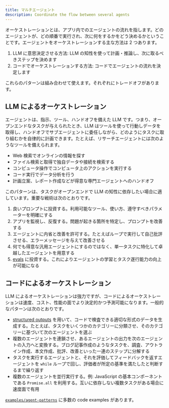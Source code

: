 ```yaml
---
title: マルチエージェント
description: Coordinate the flow between several agents
---
```


オーケストレーションとは、アプリ内でのエージェントの流れを指します。どのエージェントが、どの順番で実行され、次に何をするかをどう決めるかということです。エージェントをオーケストレーションする主な方法は 2 つあります。

1. LLM に意思決定させる方法: LLM の知性を使って計画・推論し、次に取るべきステップを決めます
2. コードでオーケストレーションする方法: コードでエージェントの流れを決定します

これらのパターンは組み合わせて使えます。それぞれにトレードオフがあります。

## LLM によるオーケストレーション

エージェントは、指示、ツール、ハンドオフを備えた LLM です。つまり、オープンエンドなタスクが与えられたとき、LLM はツールを使って行動しデータを取得し、ハンドオフでサブエージェントに委任しながら、どのようにタスクに取り組むかを自律的に計画できます。たとえば、リサーチエージェントには次のようなツールを備えられます。

- Web 検索でオンラインの情報を探す
- ファイル検索と取得で独自データや接続を検索する
- コンピュータ操作でコンピュータ上のアクションを実行する
- コード実行でデータ分析を行う
- 計画立案、レポート作成などが得意な専門エージェントへのハンドオフ

このパターンは、タスクがオープンエンドで LLM の知性に依存したい場合に適しています。重要な戦術は次のとおりです。

1. 良いプロンプトに投資する。利用可能なツール、使い方、遵守すべきパラメーターを明確にする
2. アプリを監視し、反復する。問題が起きる箇所を特定し、プロンプトを改善する
3. エージェントに内省と改善を許可する。たとえばループで実行して自己批評させる、エラーメッセージを与えて改善させる
4. 何でも得意な汎用エージェントにするのではなく、単一タスクに特化して卓越したエージェントを用意する
5. [evals](https://platform.openai.com/docs/guides/evals) に投資する。これによりエージェントの学習とタスク遂行能力の向上が可能になる

## コードによるオーケストレーション

LLM によるオーケストレーションは強力ですが、コードによるオーケストレーションは速度、コスト、性能の面でより決定的かつ予測可能になります。一般的なパターンは次のとおりです。

- [structured outputs](https://platform.openai.com/docs/guides/structured-outputs) を用いて、コードで検査できる適切な形式のデータを生成する。たとえば、タスクをいくつかのカテゴリーに分類させ、そのカテゴリーに基づいて次のエージェントを選ぶ
- 複数のエージェントを連鎖させ、あるエージェントの出力を次のエージェントの入力へと変換する。ブログ記事作成のようなタスクを、調査、アウトライン作成、本文作成、批評、改善といった一連のステップに分解する
- タスクを実行するエージェントと、それを評価してフィードバックを返すエージェントを `while` ループで回し、評価者が所定の基準を満たしたと判断するまで繰り返す
- 複数のエージェントを並行実行する。例: JavaScript の基本コンポーネントである `Promise.all` を利用する。互いに依存しない複数タスクがある場合に速度面で有用

[`examples/agent-patterns`](https://github.com/openai/openai-agents-js/tree/main/examples/agent-patterns) に多数の code examples があります。
